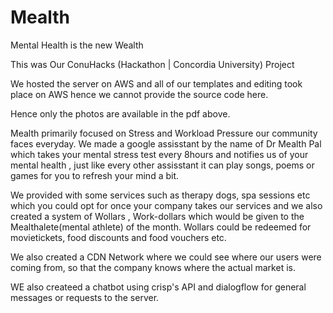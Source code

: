 # Mealth
Mental Health is the new Wealth


This was Our ConuHacks (Hackathon | Concordia University) Project

We hosted the server on AWS and all of our templates and editing took place on AWS hence we cannot provide the source code here.

Hence only the photos are available in the pdf above.

Mealth primarily focused on Stress and Workload Pressure our community faces everyday.
We made a google assisstant by the name of Dr Mealth Pal which takes your mental stress test every 8hours and 
notifies us of your mental health , just like every other assisstant it can play songs, poems or games for you to 
refresh your mind a bit.

We provided with some services such as therapy dogs, spa sessions etc which you could opt for once your company takes our
services and we also created a system of Wollars , Work-dollars which would be given to the Mealthalete(mental athlete) of the 
month. Wollars could be redeemed for movietickets, food discounts and food vouchers etc.

We also created a CDN Network where we could see where our users were coming from, so that the company knows where the actual market is.

WE also createed a chatbot using crisp's API and dialogflow for general messages or requests to the server.


